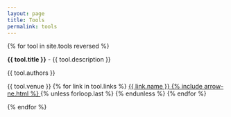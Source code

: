```yaml
---
layout: page
title: Tools
permalink: tools
---
```


<div class="custom-font">
    {% for tool in site.tools reversed %}
    <div class="mt-4 md:mt-8" key="{{ tool.id }}">
        <div class="flex flex-col space-y-0">
            <p class="text-base md:text-lg font-bold !my-0 dark:text-stone-100"><b>{{ tool.title }}</b> - {{ tool.description }}</p>
            <p class="text-sm md:text-base text-stone-500 dark:text-gray-400 ">{{ tool.authors }}</p>
            <p class="text-[.8rem] md:text-[1rem] text-gray-400 -mt-1">
                <span>{{ tool.venue }}</span>
                {% for link in tool.links %}
                    <a href="{{ link.url }}" target="_blank" class="inline-flex items-center text-base mr-2 !no-underline hover:!underline">
                        {{ link.name }}
                        {% include arrow-ne.html %}
                    </a>
                    {% unless forloop.last %} {% endunless %}
                {% endfor %}
            </p>
        </div>
    </div>
    {% endfor %}
</div>
